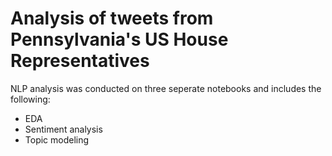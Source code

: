 # Analysis of tweets from Pennsylvania's US House Representatives

NLP analysis was conducted on three seperate notebooks and includes the following:
- EDA 
- Sentiment analysis
- Topic modeling

